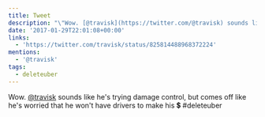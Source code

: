 ```yaml
---
title: Tweet
description: "\"Wow. [@travisk](https://twitter.com/@travisk) sounds like he's trying damage control, but comes off like he's worried that he won't have drivers to make his \U0001F4B2 #deleteuber \""
date: '2017-01-29T22:01:08+00:00'
links:
  - 'https://twitter.com/travisk/status/825814488968372224'
mentions:
  - '@travisk'
tags:
  - deleteuber
---
```

Wow. [@travisk](https://twitter.com/@travisk) sounds like he's trying damage control, but comes off like he's worried that he won't have drivers to make his 💲 #deleteuber 
